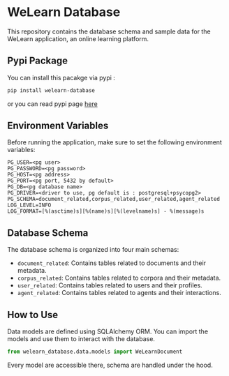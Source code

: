 # WeLearn Database

This repository contains the database schema and sample data for the WeLearn application, an online learning platform.

## Pypi Package
You can install this pacakge via pypi :

```bash
pip install welearn-database
```
or you can read pypi page [here](https://pypi.org/project/welearn-database/)

## Environment Variables
Before running the application, make sure to set the following environment variables:
```
PG_USER=<pg user>
PG_PASSWORD=<pg password>
PG_HOST=<pg address>
PG_PORT=<pg port, 5432 by default>
PG_DB=<pg database name>
PG_DRIVER=<driver to use, pg default is : postgresql+psycopg2>
PG_SCHEMA=document_related,corpus_related,user_related,agent_related
LOG_LEVEL=INFO
LOG_FORMAT=[%(asctime)s][%(name)s][%(levelname)s] - %(message)s
```

## Database Schema
The database schema is organized into four main schemas:
- `document_related`: Contains tables related to documents and their metadata.
- `corpus_related`: Contains tables related to corpora and their metadata.
- `user_related`: Contains tables related to users and their profiles.
- `agent_related`: Contains tables related to agents and their interactions.

## How to Use
Data models are defined using SQLAlchemy ORM. You can import the models and use them to interact with the database.
```python
from welearn_database.data.models import WeLearnDocument
```
Every model are accessible there, schema are handled under the hood.